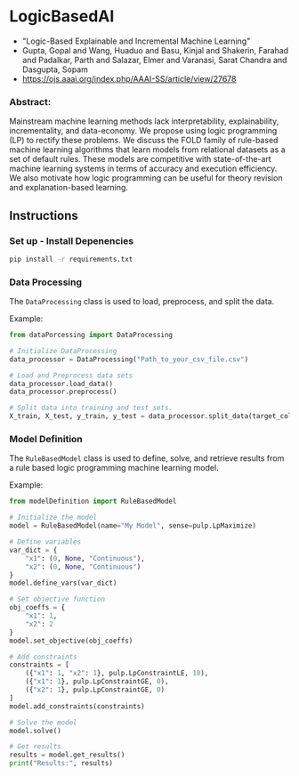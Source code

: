 # LogicBasedAI
- "Logic-Based Explainable and Incremental Machine Learning"
- Gupta, Gopal and Wang, Huaduo and Basu, Kinjal and Shakerin, Farahad and Padalkar, Parth and Salazar, Elmer and Varanasi, Sarat Chandra and Dasgupta, Sopam
- https://ojs.aaai.org/index.php/AAAI-SS/article/view/27678

###  Abstract:
Mainstream machine learning methods lack interpretability, explainability, incrementality, and data-economy. We propose using logic programming (LP) to rectify these problems. We discuss the FOLD family of rule-based machine learning algorithms that learn models from relational datasets as a set of default rules. These models are competitive with state-of-the-art machine learning systems in terms of accuracy and execution efficiency. We also motivate how logic programming can be useful for theory revision and explanation-based learning.

## Instructions

### Set up - Install Depenencies
```bash
pip install -r requirements.txt
```

### Data Processing
The ```DataProcessing``` class is used to load, preprocess, and split the data. 

Example:
```python
from dataPorcessing import DataProcessing

# Initialize DataProcessing
data_processor = DataProcessing("Path_to_your_csv_file.csv")

# Load and Preprocess data sets
data_processor.load_data()
data_processor.preprocess()

# Split data into training and test sets.
X_train, X_test, y_train, y_test = data_processor.split_data(target_col) # target_col is the dependent variable (label we are solving for)
```

### Model Definition
The ```RuleBasedModel``` class is used to define, solve, and retrieve results from a rule based logic programming machine learning model. 

Example:
```python
from modelDefinition import RuleBasedModel

# Initialize the model
model = RuleBasedModel(name="My Model", sense=pulp.LpMaximize)

# Define variables
var_dict = {
    "x1": (0, None, "Continuous"),
    "x2": (0, None, "Continuous")
}
model.define_vars(var_dict)

# Set objective function
obj_coeffs = {
    "x1": 1,
    "x2": 2
}
model.set_objective(obj_coeffs)

# Add constraints
constraints = [
    ({"x1": 1, "x2": 1}, pulp.LpConstraintLE, 10),
    ({"x1": 1}, pulp.LpConstraintGE, 0),
    ({"x2": 1}, pulp.LpConstraintGE, 0)
]
model.add_constraints(constraints)

# Solve the model
model.solve()

# Get results
results = model.get_results()
print("Results:", results)
```

